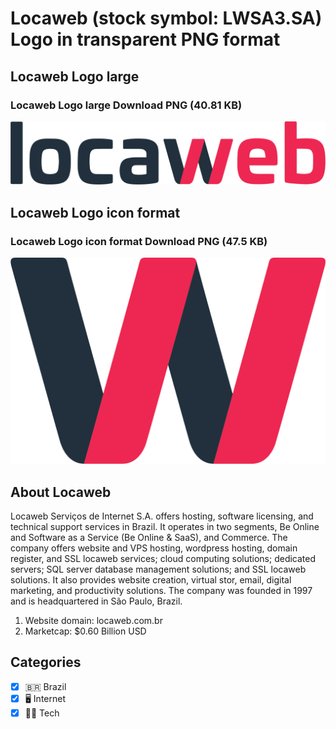 # Locaweb (stock symbol: LWSA3.SA) Logo in transparent PNG format

## Locaweb Logo large

### Locaweb Logo large Download PNG (40.81 KB)

![Locaweb Logo large Download PNG (40.81 KB)](/img/orig/LWSA3.SA_BIG-e841cb11.png)

## Locaweb Logo icon format

### Locaweb Logo icon format Download PNG (47.5 KB)

![Locaweb Logo icon format Download PNG (47.5 KB)](/img/orig/LWSA3.SA-88cdf314.png)

## About Locaweb

Locaweb Serviços de Internet S.A. offers hosting, software licensing, and technical support services in Brazil. It operates in two segments, Be Online and Software as a Service (Be Online & SaaS), and Commerce. The company offers website and VPS hosting, wordpress hosting, domain register, and SSL locaweb services; cloud computing solutions; dedicated servers; SQL server database management solutions; and SSL locaweb solutions. It also provides website creation, virtual stor, email, digital marketing, and productivity solutions. The company was founded in 1997 and is headquartered in São Paulo, Brazil.

1. Website domain: locaweb.com.br
2. Marketcap: $0.60 Billion USD


## Categories
- [x] 🇧🇷 Brazil
- [x] 🖥️ Internet
- [x] 👩‍💻 Tech
